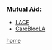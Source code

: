 ### Mutual Aid: 
+ [LACF](https://linktr.ee/lacommunityfridge)
+ [CareBlocLA](https://campsite.bio/careblocla)

[home](/)
